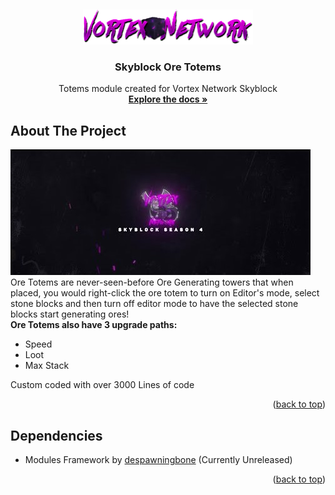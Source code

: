 <a name="readme-top"></a>
<br />
<div align="center">
  <a href="https://vortexnetwork.me">
    <img src="images/LogoNetwork.png" alt="Logo" width="272.5" height="56">
  </a>

  <h3 align="center">Skyblock Ore Totems</h3>

  <p align="center">
    Totems module created for Vortex Network Skyblock
    <br />
    <a href="https://github.com/tyhh00/Personal-Mines"><strong>Explore the docs »</strong></a>
    <br />
  </p>
</div>

## About The Project
[![Vortex Network Skyblock Trailer V4](images/traileryt.jpg)](https://www.youtube.com/watch?v=HiISgMdJ-yQ)<br/>
Ore Totems are never-seen-before Ore Generating towers that when placed, you would right-click the ore totem to turn on Editor's mode, select stone blocks and then turn off editor mode to have the selected stone blocks start generating ores!
<br/>
<b>Ore Totems also have 3 upgrade paths:</b>
* Speed
* Loot
* Max Stack

Custom coded with over 3000 Lines of code

<p align="right">(<a href="#readme-top">back to top</a>)</p>

## Dependencies
* Modules Framework by <a href="https://github.com/despawningbone">despawningbone</a> (Currently Unreleased)

<p align="right">(<a href="#readme-top">back to top</a>)</p>